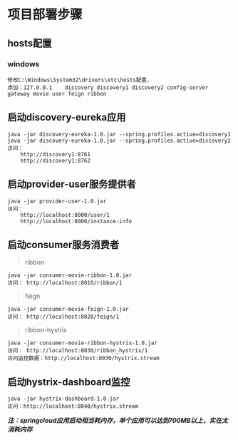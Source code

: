 # 项目部署步骤

## hosts配置
### windows
    修改C:\Windows\System32\drivers\etc\hosts配置，
    添加：127.0.0.1	discovery discovery1 discovery2 config-server gateway movie user feign ribbon

## 启动discovery-eureka应用
    java -jar discovery-eureka-1.0.jar --spring.profiles.active=discovery1
    java -jar discovery-eureka-1.0.jar --spring.profiles.active=discovery2
    访问：
        http://discovery1:8761   
        http://discovery1:8762

## 启动provider-user服务提供者
    java -jar provider-user-1.0.jar
    访问：
        http://localhost:8000/user/1
        http://localhost:8000/instance-info
    
## 启动consumer服务消费者
> ribbon

    java -jar consumer-movie-ribbon-1.0.jar
    访问： http://localhost:8010/ribbon/1
> feign

    java -jar consumer-movie-feign-1.0.jar
    访问： http://localhost:8020/feign/1
> ribbon-hystrix

    java -jar consumer-movie-ribbon-hystrix-1.0.jar
    访问： http://localhost:8030/ribbon_hystrix/1
    访问监控数据：http://localhost:8030/hystrix.stream
    
## 启动hystrix-dashboard监控
    java -jar hystrix-dashboard-1.0.jar
    访问：http://localhost:8040/hystrix.stream


***注：springcloud应用启动相当耗内存，单个应用可以达到700MB以上，实在太消耗内存***
